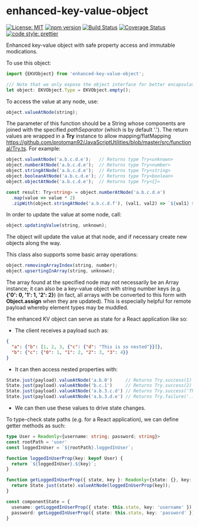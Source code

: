 # enhanced-key-value-object

[![License: MIT](https://img.shields.io/badge/License-MIT-yellow.svg)](https://opensource.org/licenses/MIT)
[![npm version](https://badge.fury.io/js/enhanced-key-value-object.svg?dummy=false)](https://badge.fury.io/js/enhanced-key-value-object?dummy=false)
[![Build Status](https://travis-ci.org/protoman92/enhanced-key-value-object.svg?branch=master&dummy=false)](https://travis-ci.org/protoman92/enhanced-key-value-object?dummy=false)
[![Coverage Status](https://coveralls.io/repos/github/protoman92/enhanced-key-value-object/badge.svg?branch=master&dummy=false)](https://coveralls.io/github/protoman92/enhanced-key-value-object?branch=master&dummy=false)
[![code style: prettier](https://img.shields.io/badge/code_style-prettier-ff69b4.svg?style=flat-square)](https://github.com/prettier/prettier)

Enhanced key-value object with safe property access and immutable modications.

To use this object:

```typescript
import {EKVObject} from 'enhanced-key-value-object';

/// Note that we only expose the object interface for better encapsulation.
let object: EKVObject.Type = EKVObject.empty();
```

To access the value at any node, use:

```typescript
object.valueAtNode(string);
```

The parameter of this function should be a String whose components are joined with the specified _pathSeparator_ (which is by default '.'). The return values are wrapped in a **Try** instance to allow mapping/flatMapping <https://github.com/protoman92/JavaScriptUtilities/blob/master/src/functional/Try.ts>. For example:

```typescript
object.valueAtNode('a.b.c.d.e');   // Returns type Try<unknown>
object.numberAtNode('a.b.c.d.e');  // Returns type Try<number>
object.stringAtNode('a.b.c.d.e');  // Returns type Try<string>
object.booleanAtNode('a.b.c.d.e'); // Returns type Try<boolean>
object.objectAtNode('a.b.c.d.e');  // Returns type Try<{}>

const result: Try<string> = object.numberAtNode('a.b.c.d.e')
  .map(value => value * 2)
  .zipWith(object.stringAtNode('a.b.c.d.f'), (val1, val2) => `${val1} ${val2}`)
```

In order to update the value at some node, call:

```typescript
object.updatingValue(string, unknown);
```

The object will update the value at that node, and if necessary create new objects along the way.

This class also supports some basic array operations:

```typescript
object.removingArrayIndex(string, number);
object.upsertingInArray(string, unknown);
```

The array found at the specified node may not necessarily be an Array instance; it can also be a key-value object with string number keys (e.g. **{'0': 0, '1': 1, '2': 2}**) (in fact, all arrays with be converted to this form with **Object.assign** when they are updated). This is especially helpful for remote payload whereby element types may be muddled.

The enhanced KV object can serve as state for a React application like so:

- The client receives a payload such as:

```json
{
  "a": {"b": [1, 2, 3, {"c": {"d": "This is so nested"}}]},
  "b": {"c": {"0": 1, "1": 2, "2": 3, "3": 4}}
}
```

- It can then access nested properties with:

```typescript
State.just(payload).valueAtNode('a.b.0')     // Returns Try.success(1)
State.just(payload).valueAtNode('b.c.1')     // Returns Try.success(2)
State.just(payload).valueAtNode('a.b.3.c.d') // Returns Try.success('This is so nested')
State.just(payload).valueAtNode('a.b.3.d.e') // Returns Try.failure('...')
```

- We can then use these values to drive state changes.

To type-check state paths (e.g. for a React application), we can define getter methods as such:

```typescript
type User = Readonly<{username: string; password; string}>
const rootPath = 'user'
const loggedInUser = `${rootPath}.loggedInUser`;

function loggedInUserProp(key: keyof User) {
  return `${loggedInUser}.${key}`;
}

function getLoggedInUserProp({ state, key }: Readonly<{state: {}, key: keyof User}>) {
  return State.just(state).valueAtNode(loggedInUserProp(key));
}

const componentState = {
  usename: getLoggedInUserProp({ state: this.state, key: 'username' }).value,
  password: getLoggedInUserProp({ state: this.state, key: 'password' }).value
}
```
